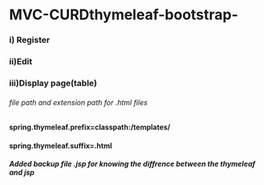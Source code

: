 # MVC-CURDthymeleaf-bootstrap-
### i) Register
### ii)Edit
### iii)Display page(table)
###### file path and extension path for .html files
#### spring.thymeleaf.prefix=classpath:/templates/
#### spring.thymeleaf.suffix=.html

##### Added backup file  .jsp for knowing the diffrence between the thymeleaf and jsp
